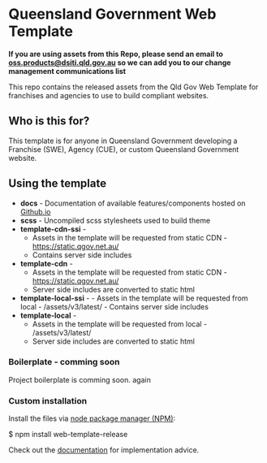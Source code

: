 # Queensland Government Web Template

**If you are using assets from this Repo, please send an email to oss.products@dsiti.qld.gov.au so we can add you to our change management communications list**

This repo contains the released assets from the Qld Gov Web Template for franchises and agencies to use to build compliant websites.

## Who is this for?
This template is for anyone in Queensland Government developing a Franchise (SWE), Agency (CUE), or custom Queensland Government website.

## Using the template
 - **docs** - Documentation of available features/components hosted on [Github.io](https://qld-gov-au.github.io/web-template-release/)
 - **scss** - Uncompiled scss stylesheets used to build theme
 - **template-cdn-ssi** - 
      - Assets in the template will be requested from static CDN - https://static.qgov.net.au/
      - Contains server side includes
 - **template-cdn** - 
     - Assets in the template will be requested from static CDN - https://static.qgov.net.au/
     - Server side includes are converted to static html
 - **template-local-ssi** - 
       - Assets in the template will be requested from local - /assets/v3/latest/
       - Contains server side includes
  - **template-local** - 
      - Assets in the template will be requested from local - /assets/v3/latest/
      - Server side includes are converted to static html

### Boilerplate - comming soon
Project boilerplate is comming soon. again

### Custom installation
Install the files via <a href="https://nodejs.org/en/">node package manager (NPM)</a>:

$ npm install web-template-release

Check out the <a href="https://qld-gov-au.github.io/web-template-release/">documentation</a> for implementation advice.
